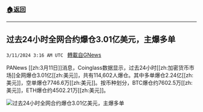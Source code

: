 ###  [:house:返回](README.md)
---


## 过去24小时全网合约爆仓3.01亿美元，主爆多单
`3/11/2024 3:16 AM UTC ` [轉載自GNews](https://gnews.org/articles/2382931)

PANews [[zh:3月11日]]消息，Coinglass数据显示，过去24小时[[zh:加密货币市场]]全网爆仓3.01亿[[zh:美元]]，共有114,602人爆仓。其中多单爆仓2.24亿[[zh:美元]]，空单爆仓7746.6万[[zh:美元]]。按币种划分，BTC爆仓约7602.5万[[zh:美元]]，ETH爆仓约4502.21万[[zh:美元]]。

![过去24小时全网合约爆仓3.01亿美元，主爆多单](https://cdn-img.panewslab.com/panews/2024/03/11/images/9sLMoyxAM7.png "过去24小时全网合约爆仓3.01亿美元，主爆多单")
